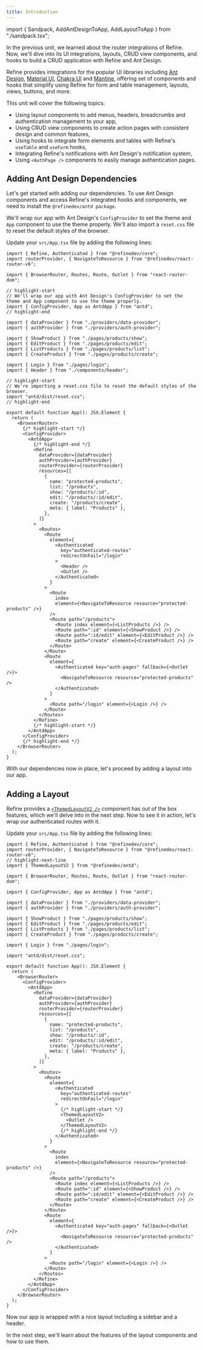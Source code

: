 ```yaml
---
title: Introduction
---
```


import { Sandpack, AddAntDesignToApp, AddLayoutToApp } from "./sandpack.tsx";

<Sandpack>

In the previous unit, we learned about the router integrations of Refine. Now, we'll dive into its UI integrations, layouts, CRUD view components, and hooks to build a CRUD application with Refine and Ant Design.

Refine provides integrations for the popular UI libraries including [Ant Design](/docs/ui-integrations/ant-design/introduction), [Material UI](/docs/ui-integrations/material-ui/introduction), [Chakra UI](/docs/ui-integrations/chakra-ui/introduction) and [Mantine](/docs/ui-integrations/mantine/introduction), offering set of components and hooks that simplify using Refine for form and table management, layouts, views, buttons, and more.

This unit will cover the following topics:

- Using layout components to add menus, headers, breadcrumbs and authentication management to your app,
- Using CRUD view components to create action pages with consistent design and common features,
- Using hooks to integrate form elements and tables with Refine's `useTable` and `useForm` hooks,
- Integrating Refine's notifications with Ant Design's notification system,
- Using `<AuthPage />` components to easily manage authentication pages.

## Adding Ant Design Dependencies

Let's get started with adding our dependencies. To use Ant Design components and access Refine's integrated hooks and components, we need to install the `@refinedev/antd package`.

<InstallPackagesCommand args="antd @refinedev/antd"/>

We'll wrap our app with Ant Design's `ConfigProvider` to set the theme and `App` component to use the theme properly. We'll also import a `reset.css` file to reset the default styles of the browser.

Update your `src/App.tsx` file by adding the following lines:

```tsx title="src/App.tsx"
import { Refine, Authenticated } from "@refinedev/core";
import routerProvider, { NavigateToResource } from "@refinedev/react-router-v6";

import { BrowserRouter, Routes, Route, Outlet } from "react-router-dom";

// highlight-start
// We'll wrap our app with Ant Design's ConfigProvider to set the theme and App component to use the theme properly.
import { ConfigProvider, App as AntdApp } from "antd";
// highlight-end

import { dataProvider } from "./providers/data-provider";
import { authProvider } from "./providers/auth-provider";

import { ShowProduct } from "./pages/products/show";
import { EditProduct } from "./pages/products/edit";
import { ListProducts } from "./pages/products/list";
import { CreateProduct } from "./pages/products/create";

import { Login } from "./pages/login";
import { Header } from "./components/header";

// highlight-start
// We're importing a reset.css file to reset the default styles of the browser.
import "antd/dist/reset.css";
// highlight-end

export default function App(): JSX.Element {
  return (
    <BrowserRouter>
      {/* highlight-start */}
      <ConfigProvider>
        <AntdApp>
          {/* highlight-end */}
          <Refine
            dataProvider={dataProvider}
            authProvider={authProvider}
            routerProvider={routerProvider}
            resources={[
              {
                name: "protected-products",
                list: "/products",
                show: "/products/:id",
                edit: "/products/:id/edit",
                create: "/products/create",
                meta: { label: "Products" },
              },
            ]}
          >
            <Routes>
              <Route
                element={
                  <Authenticated
                    key="authenticated-routes"
                    redirectOnFail="/login"
                  >
                    <Header />
                    <Outlet />
                  </Authenticated>
                }
              >
                <Route
                  index
                  element={<NavigateToResource resource="protected-products" />}
                />
                <Route path="/products">
                  <Route index element={<ListProducts />} />
                  <Route path=":id" element={<ShowProduct />} />
                  <Route path=":id/edit" element={<EditProduct />} />
                  <Route path="create" element={<CreateProduct />} />
                </Route>
              </Route>
              <Route
                element={
                  <Authenticated key="auth-pages" fallback={<Outlet />}>
                    <NavigateToResource resource="protected-products" />
                  </Authenticated>
                }
              >
                <Route path="/login" element={<Login />} />
              </Route>
            </Routes>
          </Refine>
          {/* highlight-start */}
        </AntdApp>
      </ConfigProvider>
      {/* highlight-end */}
    </BrowserRouter>
  );
}
```

<AddAntDesignToApp />

With our dependencies now in place, let's proceed by adding a layout into our app.

## Adding a Layout

Refine provides a [`<ThemedLayoutV2 />`](/docs/ui-integrations/ant-design/components/themed-layout) component has out of the box features, which we'll delve into in the next step. Now to see it in action, let's wrap our authenticated routes with it.

Update your `src/App.tsx` file by adding the following lines:

```tsx title="src/App.tsx"
import { Refine, Authenticated } from "@refinedev/core";
import routerProvider, { NavigateToResource } from "@refinedev/react-router-v6";
// highlight-next-line
import { ThemedLayoutV2 } from "@refinedev/antd";

import { BrowserRouter, Routes, Route, Outlet } from "react-router-dom";

import { ConfigProvider, App as AntdApp } from "antd";

import { dataProvider } from "./providers/data-provider";
import { authProvider } from "./providers/auth-provider";

import { ShowProduct } from "./pages/products/show";
import { EditProduct } from "./pages/products/edit";
import { ListProducts } from "./pages/products/list";
import { CreateProduct } from "./pages/products/create";

import { Login } from "./pages/login";

import "antd/dist/reset.css";

export default function App(): JSX.Element {
  return (
    <BrowserRouter>
      <ConfigProvider>
        <AntdApp>
          <Refine
            dataProvider={dataProvider}
            authProvider={authProvider}
            routerProvider={routerProvider}
            resources={[
              {
                name: "protected-products",
                list: "/products",
                show: "/products/:id",
                edit: "/products/:id/edit",
                create: "/products/create",
                meta: { label: "Products" },
              },
            ]}
          >
            <Routes>
              <Route
                element={
                  <Authenticated
                    key="authenticated-routes"
                    redirectOnFail="/login"
                  >
                    {/* highlight-start */}
                    <ThemedLayoutV2>
                      <Outlet />
                    </ThemedLayoutV2>
                    {/* highlight-end */}
                  </Authenticated>
                }
              >
                <Route
                  index
                  element={<NavigateToResource resource="protected-products" />}
                />
                <Route path="/products">
                  <Route index element={<ListProducts />} />
                  <Route path=":id" element={<ShowProduct />} />
                  <Route path=":id/edit" element={<EditProduct />} />
                  <Route path="create" element={<CreateProduct />} />
                </Route>
              </Route>
              <Route
                element={
                  <Authenticated key="auth-pages" fallback={<Outlet />}>
                    <NavigateToResource resource="protected-products" />
                  </Authenticated>
                }
              >
                <Route path="/login" element={<Login />} />
              </Route>
            </Routes>
          </Refine>
        </AntdApp>
      </ConfigProvider>
    </BrowserRouter>
  );
}
```

<AddLayoutToApp />

Now our app is wrapped with a nice layout including a sidebar and a header.

In the next step, we'll learn about the features of the layout components and how to use them.

</Sandpack>
